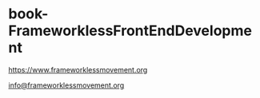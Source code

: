 # book-FrameworklessFrontEndDevelopment


https://www.frameworklessmovement.org

info@frameworklessmovement.org

